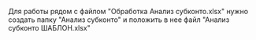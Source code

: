 Для работы рядом с файлом "Обработка Анализ субконто.xlsx" нужно создать папку "Анализ субконто" и положить в нее файл "Анализ субконто ШАБЛОН.xlsx"
